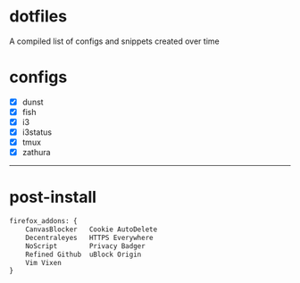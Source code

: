 # dotfiles

A compiled list of configs and snippets created over time

# configs

- [x] dunst
- [x] fish
- [x] i3
- [x] i3status
- [x] tmux
- [x] zathura

---

# post-install

```python
firefox_addons: {
    CanvasBlocker	Cookie AutoDelete
    Decentraleyes	HTTPS Everywhere
    NoScript		Privacy Badger
    Refined Github	uBlock Origin
    Vim Vixen
}
```
